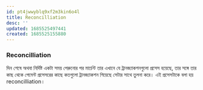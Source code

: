 ```yaml
---
id: pt4jwwyblq9xf2m3kin6o4l
title: Reconcilliation
desc: ''
updated: 1685525497441
created: 1685525155880
---
```

### Reconcilliation
দিন শেষে অথবা নির্দিষ্ট একটা সময় পেরুনোর পর মার্চেন্ট তার এখানে যে ট্রানজ্যাকশনগুলো প্রসেস হয়েছে, তার সঙ্গে তার কাছ থেকে পেমেন্ট প্রসেসরের কাছে কতগুলো ট্রানজ্যাকশন গিয়েছে সেটার সাথে তুলনা করে। এই প্রসেসটাকে বলা হয় reconcilliation।